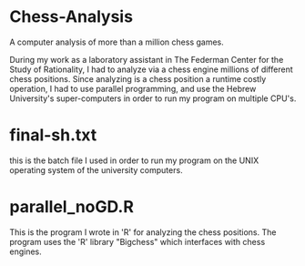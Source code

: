 # Chess-Analysis
A computer analysis of more than a million chess games.

During my work as a laboratory assistant in The Federman Center for the Study of Rationality, I had to analyze via a chess engine millions of different chess positions. Since 
analyzing is a chess position a runtime costly operation, I had to use parallel programming, and use the Hebrew University's super-computers in order to run my program on multiple
CPU's.

# final-sh.txt
this is the batch file I used in order to run my program on the UNIX operating system of the university computers.

# parallel_noGD.R
This is the program I wrote in 'R' for analyzing the chess positions. The program uses the 'R' library "Bigchess" which interfaces with chess engines. 
